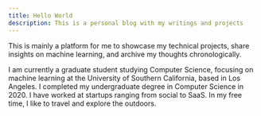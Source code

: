 ```yaml
---
title: Hello World
description: This is a personal blog with my writings and projects
---
```


This is mainly a platform for me to showcase my technical projects, share insights on machine learning, and archive my thoughts chronologically. 

I am currently a graduate student studying Computer Science, focusing on machine learning at the University of Southern California, based in Los Angeles. I completed my undergraduate degree in Computer Science in 2020. I have worked at startups ranging from social to SaaS. In my free time, I like to travel and explore the outdoors.